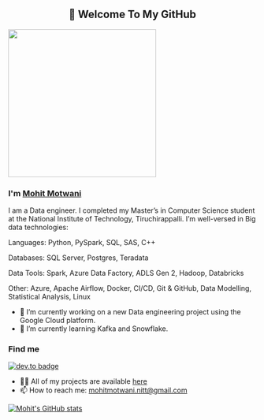 <h2 align="center">👋 Welcome To My GitHub</h2>

<img src="https://media.giphy.com/media/p4NLw3I4U0idi/giphy.gif" width="300"> 

### I'm [Mohit Motwani](https://github.com/mohitmotwani16/)
I am a Data engineer. I completed my Master’s in Computer Science student at the National Institute of Technology, Tiruchirappalli. 
I’m well-versed in Big data technologies:

Languages: Python, PySpark, SQL, SAS, C++

Databases: SQL Server, Postgres, Teradata

Data Tools: Spark, Azure Data Factory, ADLS Gen 2, Hadoop, Databricks

Other: Azure, Apache Airflow, Docker, CI/CD, Git & GitHub, Data Modelling, Statistical Analysis, Linux

- 🔭 I’m currently working on a new Data engineering project using the Google Cloud platform.
- 🌱 I’m currently learning Kafka and Snowflake.

### Find me 
[![dev.to badge](https://img.shields.io/badge/linkedin-mohitmotwani-%1500a7128?style=flat&logo=linkedin)](https://www.linkedin.com/in/mohit-motwani-1500a7128/)
- 👨‍💻 All of my projects are available  [here](https://github.com/mohitmotwani16?tab=repositories)
- 📫 How to reach me:  [mohitmotwani.nitt@gmail.com](mailto:mohitmotwani.nitt@gmail.com)

[![Mohit's GitHub stats](https://github-readme-stats.vercel.app/api?username=mohitmotwani16&hide=contribs,prs,issues&show_icons=true&theme=radical)](https://github.com/mohitmotwani16/github-readme-stats)
<!-- [![Top Langs](https://github-readme-stats.vercel.app/api/top-langs/?username=mohitmotwani16)](https://github.com/mohitmotwani16/github-readme-stats) -->
<!--
**mohitmotwani16/mohitmotwani16** is a ✨ _special_ ✨ repository because its `README.md` (this file) appears on your GitHub profile.

Here are some ideas to get you started:

- 🔭 I’m currently working on ...
- 🌱 I’m currently learning ...
- 👯 I’m looking to collaborate on ...
- 🤔 I’m looking for help with ...
- 💬 Ask me about ...
- 📫 How to reach me: ...
- 😄 Pronouns: ...
- ⚡ Fun fact: ...
-->
